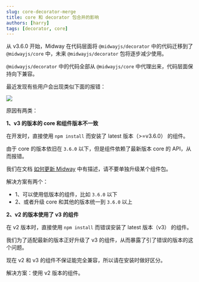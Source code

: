 ```yaml
---
slug: core-decorator-merge
title: core 和 decorator 包合并的影响
authors: [harry]
tags: [decorator, core]
---
```


从 v3.6.0 开始，Midway 在代码层面将 `@midwayjs/decorator` 中的代码迁移到了 `@midwayjs/core` 中，未来 `@midwayjs/decorator` 包将逐步减少使用。

`@midwayjs/decorator` 中的代码全部从 `@midwayjs/core` 中代理出来，代码层面保持向下兼容。

最近发现有些用户会出现类似下面的报错：

![](https://img.alicdn.com/imgextra/i3/O1CN01ZUf1P31oSBRQlBEhv_!!6000000005223-0-tps-3148-554.jpg)

原因有两类：

**1、v3 的版本的 core 和组件版本不一致**

在开发时，直接使用 `npm install` 而安装了 latest 版本（>=v3.6.0） 的组件。

由于 core 的版本依旧在 `3.6.0` 以下，但是组件依赖了最新版本 core 的 API，从而报错。

我们在文档 [如何更新 Midway](../docs/how_to_update_midway) 中有描述，请不要单独升级某个组件包。

解决方案有两个：

- 1、可以使用低版本的组件，比如 `3.6.0` 以下
- 2、或者升级 core 和其他的版本统一到  `3.6.0` 以上



**2、v2 的版本使用了 v3 的组件**

在 v2 版本时，直接使用 `npm install` 而错误安装了 latest 版本（v3） 的组件。

我们为了适配最新的版本正好升级了 v3 的组件，从而暴露了引了错误的版本的这个问题。

现在 v2 和 v3 的组件不保证能完全兼容，所以请在安装时做好区分。

解决方案：使用 v2 版本的组件。

